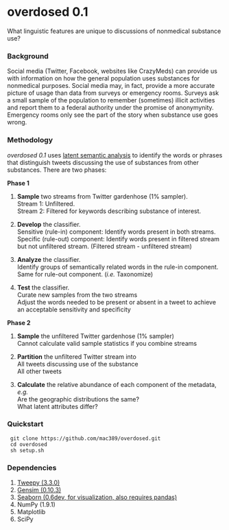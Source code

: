 # overdosed 0.1
What linguistic features are unique to discussions of nonmedical substance use?

### Background

 Social media (Twitter, Facebook, websites like CrazyMeds) can provide us with information on how the general population uses substances for nonmedical purposes. Social media may, in fact, provide a more accurate picture of usage than data from surveys or emergency rooms. Surveys ask a small sample of the population to remember (sometimes) illicit activities and report them to a federal authority under the promise of anonymynity. Emergency rooms only see the part of the story when substance use goes wrong. 

### Methodology

  _overdosed 0.1_ uses <a href="http://en.wikipedia.org/wiki/Latent_semantic_analysis">latent semantic analysis</a> to identify the words or phrases that distinguish tweets discussing the use of substances from other substances. There are two phases:

   <b>Phase 1</b>

1. **Sample** two streams from Twitter gardenhose (1% sampler). 
   <br>Stream 1: Unfiltered. 
   <br>Stream 2: Filtered for keywords describing substance of interest. 

1. **Develop** the classifier. 
    <br> Sensitive (rule-in) component: Identify words present in both streams. 
    <br> Specific (rule-out) component: Identify words present in filtered stream but not unfiltered stream. (Filtered stream - unfiltered stream)

1. **Analyze** the classifier.
    <br> Identify groups of semantically related words in the rule-in component. 
    <br> Same for rule-out component. (_i.e._ Taxonomize)

1. **Test** the classifier.
	<br> Curate new samples from the two streams
	<br> Adjust the words needed to be present or absent in a tweet to achieve an acceptable sensitivity and specificity

<b>Phase 2</b> 

1. **Sample** the unfiltered Twitter gardenhose (1% sampler)
   <br> Cannot calculate valid sample statistics if you combine streams

2. **Partition** the unfiltered Twitter stream into 
	<br> All tweets discussing use of the substance
	<br> All other tweets

3. **Calculate** the relative abundance of each component of the metadata, _e.g._
	<br> Are the geographic distributions the same?
	<br> What latent attributes differ?

### Quickstart

     git clone https://github.com/mac389/overdosed.git
     cd overdosed
     sh setup.sh

### Dependencies
1. [Tweepy (3.3.0)](https://github.com/tweepy/tweepy)
1. [Gensim (0.10.3)](https://github.com/piskvorky/gensim.git)
1. [Seaborn (0.6dev, for visualization, also requires pandas)](http://stanford.edu/~mwaskom/software/seaborn/installing.html)
1. NumPy (1.9.1)
1. Matplotlib
1. SciPy